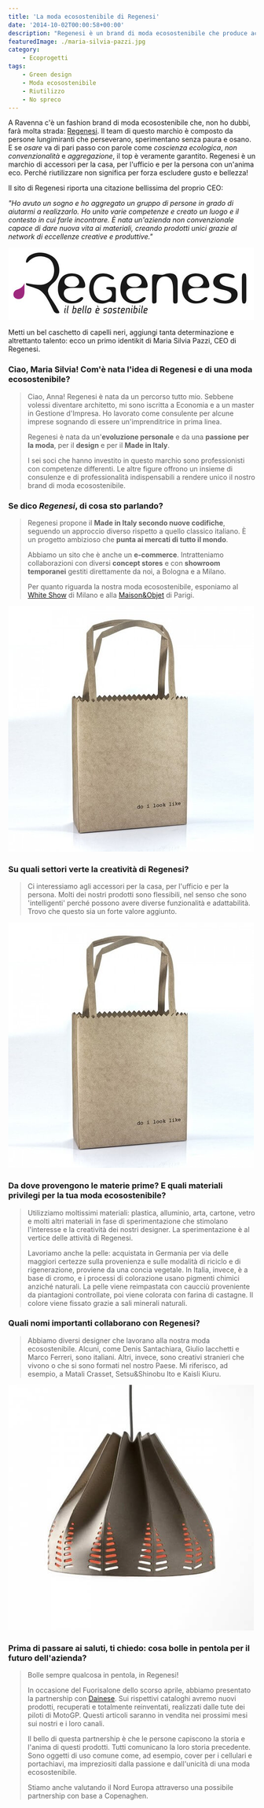 ```yaml
---
title: 'La moda ecosostenibile di Regenesi'
date: '2014-10-02T00:00:58+00:00'
description: "Regenesi è un brand di moda ecosostenibile che produce accessori per la casa, per l'ufficio e per la persona. Riutilizza materiali senza escludere il gusto."
featuredImage: ./maria-silvia-pazzi.jpg
category:
    - Ecoprogetti
tags:
    - Green design
    - Moda ecosostenibile
    - Riutilizzo
    - No spreco
---
```


A Ravenna c'è un fashion brand di moda ecosostenibile che, non ho dubbi, farà molta strada: [Regenesi](http://regenesi.com).
Il team di questo marchio è composto da persone lungimiranti che perseverano, sperimentano senza paura e osano.
E se _osare_ va di pari passo con parole come _coscienza ecologica_, _non convenzionalità_ e _aggregazione_, il top è veramente garantito.
Regenesi è un marchio di accessori per la casa, per l'ufficio e per la persona con un'anima eco. Perché riutilizzare non significa per forza escludere gusto e bellezza!

Il sito di Regenesi riporta una citazione bellissima del proprio CEO:

_"Ho avuto un sogno e ho aggregato un gruppo di persone in grado di aiutarmi a realizzarlo. Ho unito varie competenze e creato un luogo e il contesto in cui farle incontrare. È nata un'azienda non convenzionale capace di dare nuova vita ai materiali, creando prodotti unici grazie al network di eccellenze creative e produttive."_

![Regenesi](./logo-regenesi.jpg)

Metti un bel caschetto di capelli neri, aggiungi tanta determinazione e altrettanto talento: ecco un primo identikit di Maria Silvia Pazzi, CEO di Regenesi.

### Ciao, Maria Silvia! Com'è nata l'idea di Regenesi e di una moda ecosostenibile?

> Ciao, Anna! Regenesi è nata da un percorso tutto mio. Sebbene volessi diventare architetto, mi sono iscritta a Economia e a un master in Gestione d'Impresa. Ho lavorato come consulente per alcune imprese sognando di essere un'imprenditrice in prima linea.
>
> Regenesi è nata da un'**evoluzione personale** e da una **passione per la moda**, per il **design** e per il **Made in Italy**.
>
> I sei soci che hanno investito in questo marchio sono professionisti con competenze differenti. Le altre figure offrono un insieme di consulenze e di professionalità indispensabili a rendere unico il nostro brand di moda ecosostenibile.

### Se dico _Regenesi_, di cosa sto parlando?

> Regenesi propone il **Made in Italy secondo nuove codifiche**, seguendo un approccio diverso rispetto a quello classico italiano. È un progetto ambizioso che **punta ai mercati di tutto il mondo**.
>
> Abbiamo un sito che è anche un **e-commerce**. Intratteniamo collaborazioni con diversi **concept stores** e con **showroom temporanei** gestiti direttamente da noi, a Bologna e a Milano.
>
> Per quanto riguarda la nostra moda ecosostenibile, esponiamo al [White Show](http://www.whiteshow.it) di Milano e alla [Maison&Objet](http://www.maison-objet.com) di Parigi.

![Bag](./bag.jpg)

### Su quali settori verte la creatività di Regenesi?

> Ci interessiamo agli accessori per la casa, per l'ufficio e per la persona. Molti dei nostri prodotti sono flessibili, nel senso che sono 'intelligenti' perché possono avere diverse funzionalità e adattabilità. Trovo che questo sia un forte valore aggiunto.

![Bag](./bag.jpg)

### Da dove provengono le materie prime? E quali materiali privilegi per la tua moda ecosostenibile?

> Utilizziamo moltissimi materiali: plastica, alluminio, arta, cartone, vetro e molti altri materiali in fase di sperimentazione che stimolano l'interesse e la creatività dei nostri designer. La sperimentazione è al vertice delle attività di Regenesi.
>
> Lavoriamo anche la pelle: acquistata in Germania per via delle maggiori certezze sulla provenienza e sulle modalità di riciclo e di rigenerazione, proviene da una concia vegetale. In Italia, invece, è a base di cromo, e i processi di colorazione usano pigmenti chimici anziché naturali. La pelle viene reimpastata con caucciù proveniente da piantagioni controllate, poi viene colorata con farina di castagne. Il colore viene fissato grazie a sali minerali naturali.

### Quali nomi importanti collaborano con Regenesi?

> Abbiamo diversi designer che lavorano alla nostra moda ecosostenibile. Alcuni, come Denis Santachiara, Giulio Iacchetti e Marco Ferreri, sono italiani. Altri, invece, sono creativi stranieri che vivono o che si sono formati nel nostro Paese. Mi riferisco, ad esempio, a Matali Crasset, Setsu&Shinobu Ito e Kaisli Kiuru.

![Lampshade](./lampshade.jpg)

### Prima di passare ai saluti, ti chiedo: cosa bolle in pentola per il futuro dell'azienda?

> Bolle sempre qualcosa in pentola, in Regenesi!
>
> In occasione del Fuorisalone dello scorso aprile, abbiamo presentato la partnership con [Dainese](http://www.dainese.com/it_it/). Sui rispettivi cataloghi avremo nuovi prodotti, recuperati e totalmente reinventati, realizzati dalle tute dei piloti di MotoGP. Questi articoli saranno in vendita nei prossimi mesi sui nostri e i loro canali.
>
> Il bello di questa partnership è che le persone capiscono la storia e l'anima di questi prodotti. Tutti comunicano la loro storia precedente. Sono oggetti di uso comune come, ad esempio, cover per i cellulari e portachiavi, ma impreziositi dalla passione e dall'unicità di una moda ecosostenibile.
>
> Stiamo anche valutando il Nord Europa attraverso una possibile partnership con base a Copenaghen.
